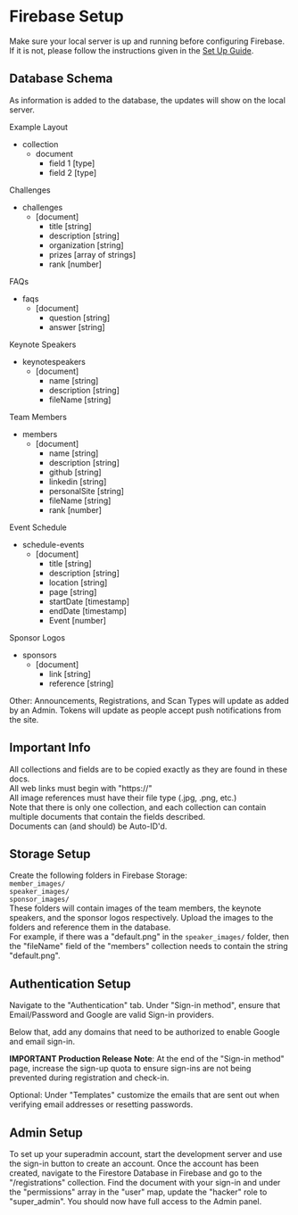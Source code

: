 # Firebase Setup

Make sure your local server is up and running before configuring Firebase. If it is not, please follow the instructions given in the [Set Up Guide](./set-up.md).

## Database Schema  
As information is added to the database, the updates will show on the local server.     

Example Layout
- collection
    - document
        - field 1 [type]
        - field 2 [type]

Challenges
- challenges
    - [document]
        - title [string]
        - description [string]
        - organization [string]
        - prizes [array of strings]
        - rank [number]

FAQs
- faqs
    - [document]
        - question [string]
        - answer [string]

Keynote Speakers
- keynotespeakers
    - [document]
        - name [string]
        - description [string]
        - fileName [string]

Team Members
- members
    - [document]
        - name [string]
        - description [string]
        - github [string]
        - linkedin [string]
        - personalSite [string]
        - fileName [string]
        - rank [number]

Event Schedule
- schedule-events
    - [document]
        - title [string]
        - description [string]
        - location [string]
        - page [string]
        - startDate [timestamp]
        - endDate [timestamp]
        - Event [number]

Sponsor Logos
- sponsors
    - [document]
        - link [string]
        - reference [string]

Other:
Announcements, Registrations, and Scan Types will update as added by an Admin.
Tokens will update as people accept push notifications from the site.   


## Important Info
All collections and fields are to be copied exactly as they are found in these docs.  
All web links must begin with "https://"  
All image references must have their file type (.jpg, .png, etc.)  
Note that there is only one collection, and each collection can contain multiple documents that contain the fields described.  
Documents can (and should) be Auto-ID'd.

## Storage Setup

Create the following folders in Firebase Storage:  
`member_images/`  
`speaker_images/`  
`sponsor_images/`  
These folders will contain images of the team members, the keynote speakers, and the sponsor logos respectively. Upload the images to the folders and reference them in the database.  
For example, if there was a "default.png" in the `speaker_images/` folder, then the "fileName" field of the "members" collection needs to contain the string "default.png".

## Authentication Setup
Navigate to the "Authentication" tab. Under "Sign-in method", ensure that Email/Password and Google are valid Sign-in providers. 

Below that, add any domains that need to be authorized to enable Google and email sign-in. 

**IMPORTANT Production Release Note**: At the end of the "Sign-in method" page, increase the sign-up quota to ensure sign-ins are not being prevented during registration and check-in.

Optional: Under "Templates" customize the emails that are sent out when verifying email addresses or resetting passwords.

## Admin Setup
To set up your superadmin account, start the development server and use the sign-in button to create an account. Once the account has been created, navigate to the Firestore Database in Firebase and go to the "/registrations" collection. Find the document with your sign-in and under the "permissions" array in the "user" map, update the "hacker" role to "super_admin". You should now have full access to the Admin panel.
